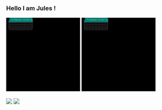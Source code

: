 <!--
**Jules-Latapy/Jules-Latapy** is a ✨ _special_ ✨ repository because its `README.md` (this file) appears on your GitHub profile.

Here are some ideas to get you started:

- 🔭 I’m currently working on ...
- 🌱 I’m currently learning ...
- 👯 I’m looking to collaborate on ...
- 🤔 I’m looking for help with ...
- 💬 Ask me about ...
- 📫 How to reach me: ...
- 😄 Pronouns: ...
- ⚡ Fun fact: ...
-->
### Hello I am Jules !

![Alt text](./hello.svg)
<img src="./hello.svg">

  <img align="center" src="https://github-readme-stats.vercel.app/api?username=Jules-Latapy&include_all_commits=true&count_private=true&show_icons=true&icon_color=AE81FF&title_color=F92672&text_color=FEED6C&bg_color=202020&border_radius=20%&border_color=047a74">

<img align="center" src="https://github-readme-stats.vercel.app/api/top-langs/?username=Jules-Latapy&hide=HTML&show_icons=true&icon_color=AE81FF&title_color=F92672&text_color=FEED6C&bg_color=202020&border_radius=20%&border_color=047a74&layout=compact">
  
<!--![counter](https://enkdspcjlqmnsoy.m.pipedream.net)-->
